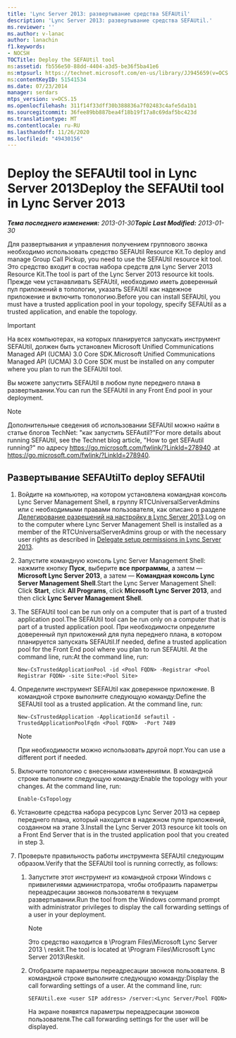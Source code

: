 ```yaml
---
title: 'Lync Server 2013: развертывание средства SEFAUtil'
description: 'Lync Server 2013: развертывание средства SEFAUtil.'
ms.reviewer: ''
ms.author: v-lanac
author: lanachin
f1.keywords:
- NOCSH
TOCTitle: Deploy the SEFAUtil tool
ms:assetid: fb556e50-88dd-4404-a3d5-be36f5ba41e6
ms:mtpsurl: https://technet.microsoft.com/en-us/library/JJ945659(v=OCS.15)
ms:contentKeyID: 51541534
ms.date: 07/23/2014
manager: serdars
mtps_version: v=OCS.15
ms.openlocfilehash: 311f14f33dff30b388836a7f02483c4afe5da1b1
ms.sourcegitcommit: 36fee89bb887bea4f18b19f17a8c69daf5bc423d
ms.translationtype: MT
ms.contentlocale: ru-RU
ms.lasthandoff: 11/26/2020
ms.locfileid: "49430156"
---
```

# <a name="deploy-the-sefautil-tool-in-lync-server-2013"></a><span data-ttu-id="6b311-103">Deploy the SEFAUtil tool in Lync Server 2013</span><span class="sxs-lookup"><span data-stu-id="6b311-103">Deploy the SEFAUtil tool in Lync Server 2013</span></span>

<div data-xmlns="http://www.w3.org/1999/xhtml">

<div class="topic" data-xmlns="http://www.w3.org/1999/xhtml" data-msxsl="urn:schemas-microsoft-com:xslt" data-cs="https://msdn.microsoft.com/">

<div data-asp="https://msdn2.microsoft.com/asp">



</div>

<div id="mainSection">

<div id="mainBody"><span data-ttu-id="6b311-104">

<span> </span></span><span class="sxs-lookup"><span data-stu-id="6b311-104">

<span> </span></span></span>

<span data-ttu-id="6b311-105">_**Тема последнего изменения:** 2013-01-30_</span><span class="sxs-lookup"><span data-stu-id="6b311-105">_**Topic Last Modified:** 2013-01-30_</span></span>

<span data-ttu-id="6b311-106">Для развертывания и управления получением группового звонка необходимо использовать средство SEFAUtil Resource Kit.</span><span class="sxs-lookup"><span data-stu-id="6b311-106">To deploy and manage Group Call Pickup, you need to use the SEFAUtil resource kit tool.</span></span> <span data-ttu-id="6b311-107">Это средство входит в состав набора средств для Lync Server 2013 Resource Kit.</span><span class="sxs-lookup"><span data-stu-id="6b311-107">The tool is part of the Lync Server 2013 resource kit tools.</span></span> <span data-ttu-id="6b311-108">Прежде чем устанавливать SEFAUtil, необходимо иметь доверенный пул приложений в топологии, указать SEFAUtil как надежное приложение и включить топологию.</span><span class="sxs-lookup"><span data-stu-id="6b311-108">Before you can install SEFAUtil, you must have a trusted application pool in your topology, specify SEFAUtil as a trusted application, and enable the topology.</span></span>

<div>


> [!IMPORTANT]  
> <span data-ttu-id="6b311-109">На всех компьютерах, на которых планируется запускать инструмент SEFAUtil, должен быть установлен Microsoft Unified Communications Managed API (UCMA) 3.0 Core SDK.</span><span class="sxs-lookup"><span data-stu-id="6b311-109">Microsoft Unified Communications Managed API (UCMA) 3.0 Core SDK must be installed on any computer where you plan to run the SEFAUtil tool.</span></span>



</div>

<span data-ttu-id="6b311-110">Вы можете запустить SEFAUtil в любом пуле переднего плана в развертывании.</span><span class="sxs-lookup"><span data-stu-id="6b311-110">You can run the SEFAUtil in any Front End pool in your deployment.</span></span>

<div>


> [!NOTE]  
> <span data-ttu-id="6b311-111">Дополнительные сведения об использовании SEFAUtil можно найти в статье блогов TechNet: "как запустить SEFAutil?"</span><span class="sxs-lookup"><span data-stu-id="6b311-111">For more details about running SEFAUtil, see the Technet blog article, "How to get SEFAutil running?"</span></span> <span data-ttu-id="6b311-112">по адресу <A href="https://go.microsoft.com/fwlink/?linkid=278940">https://go.microsoft.com/fwlink/?LinkId=278940</A> .</span><span class="sxs-lookup"><span data-stu-id="6b311-112">at <A href="https://go.microsoft.com/fwlink/?linkid=278940">https://go.microsoft.com/fwlink/?LinkId=278940</A>.</span></span>



</div>

<div>

## <a name="to-deploy-sefautil"></a><span data-ttu-id="6b311-113">Развертывание SEFAUtil</span><span class="sxs-lookup"><span data-stu-id="6b311-113">To deploy SEFAUtil</span></span>

1.  <span data-ttu-id="6b311-114">Войдите на компьютер, на котором установлена командная консоль Lync Server Management Shell, в группу RTCUniversalServerAdmins или с необходимыми правами пользователя, как описано в разделе [Делегирование разрешений на настройку в Lync Server 2013](lync-server-2013-delegate-setup-permissions.md).</span><span class="sxs-lookup"><span data-stu-id="6b311-114">Log on to the computer where Lync Server Management Shell is installed as a member of the RTCUniversalServerAdmins group or with the necessary user rights as described in [Delegate setup permissions in Lync Server 2013](lync-server-2013-delegate-setup-permissions.md).</span></span>

2.  <span data-ttu-id="6b311-115">Запустите командную консоль Lync Server Management Shell: нажмите кнопку **Пуск**, выберите **все программы**, а затем — **Microsoft Lync Server 2013**, а затем — **Командная консоль Lync Server Management Shell**.</span><span class="sxs-lookup"><span data-stu-id="6b311-115">Start the Lync Server Management Shell: Click **Start**, click **All Programs**, click **Microsoft Lync Server 2013**, and then click **Lync Server Management Shell**.</span></span>

3.  <span data-ttu-id="6b311-116">The SEFAUtil tool can be run only on a computer that is part of a trusted application pool.</span><span class="sxs-lookup"><span data-stu-id="6b311-116">The SEFAUtil tool can be run only on a computer that is part of a trusted application pool.</span></span> <span data-ttu-id="6b311-117">При необходимости определите доверенный пул приложений для пула переднего плана, в котором планируется запускать SEFAUtil.</span><span class="sxs-lookup"><span data-stu-id="6b311-117">If needed, define a trusted application pool for the Front End pool where you plan to run SEFAUtil.</span></span> <span data-ttu-id="6b311-118">At the command line, run:</span><span class="sxs-lookup"><span data-stu-id="6b311-118">At the command line, run:</span></span>
    
        New-CsTrustedApplicationPool -id <Pool FQDN> -Registrar <Pool Registrar FQDN> -site Site:<Pool Site>

4.  <span data-ttu-id="6b311-p104">Определите инструмент SEFAUtil как доверенное приложение. В командной строке выполните следующую команду:</span><span class="sxs-lookup"><span data-stu-id="6b311-p104">Define the SEFAUtil tool as a trusted application. At the command line, run:</span></span>
    
        New-CsTrustedApplication -ApplicationId sefautil -TrustedApplicationPoolFqdn <Pool FQDN>  -Port 7489
    
    <div>
    

    > [!NOTE]  
    > <span data-ttu-id="6b311-121">При необходимости можно использовать другой порт.</span><span class="sxs-lookup"><span data-stu-id="6b311-121">You can use a different port if needed.</span></span>

    
    </div>

5.  <span data-ttu-id="6b311-p105">Включите топологию с внесенными изменениями. В командной строке выполните следующую команду:</span><span class="sxs-lookup"><span data-stu-id="6b311-p105">Enable the topology with your changes. At the command line, run:</span></span>
    
        Enable-CsTopology

6.  <span data-ttu-id="6b311-124">Установите средства набора ресурсов Lync Server 2013 на сервер переднего плана, который находится в надежном пуле приложений, созданном на этапе 3.</span><span class="sxs-lookup"><span data-stu-id="6b311-124">Install the Lync Server 2013 resource kit tools on a Front End Server that is in the trusted application pool that you created in step 3.</span></span>

7.  <span data-ttu-id="6b311-125">Проверьте правильность работы инструмента SEFAUtil следующим образом.</span><span class="sxs-lookup"><span data-stu-id="6b311-125">Verify that the SEFAUtil tool is running correctly, as follows:</span></span>
    
    1.  <span data-ttu-id="6b311-126">Запустите этот инструмент из командной строки Windows с привилегиями администратора, чтобы отобразить параметры переадресации звонков пользователя в текущем развертывании.</span><span class="sxs-lookup"><span data-stu-id="6b311-126">Run the tool from the Windows command prompt with administrator privileges to display the call forwarding settings of a user in your deployment.</span></span>
        
        <div>
        

        > [!NOTE]  
        > <span data-ttu-id="6b311-127">Это средство находится в \Program Files\Microsoft Lync Server 2013 \ reskit.</span><span class="sxs-lookup"><span data-stu-id="6b311-127">The tool is located at \Program Files\Microsoft Lync Server 2013\Reskit.</span></span>

        
        </div>
    
    2.  <span data-ttu-id="6b311-p106">Отобразите параметры переадресации звонков пользователя. В командной строке выполните следующую команду:</span><span class="sxs-lookup"><span data-stu-id="6b311-p106">Display the call forwarding settings of a user. At the command line, run:</span></span>
        
            SEFAUtil.exe <user SIP address> /server:<Lync Server/Pool FQDN>
        
        <span data-ttu-id="6b311-130">На экране появятся параметры переадресации звонков пользователя.</span><span class="sxs-lookup"><span data-stu-id="6b311-130">The call forwarding settings for the user will be displayed.</span></span>

<span data-ttu-id="6b311-131"></div>

</div>

<span> </span>

</div>

</div>

</span><span class="sxs-lookup"><span data-stu-id="6b311-131"></div>

</div>

<span> </span>

</div>

</div>

</span></span></div>

